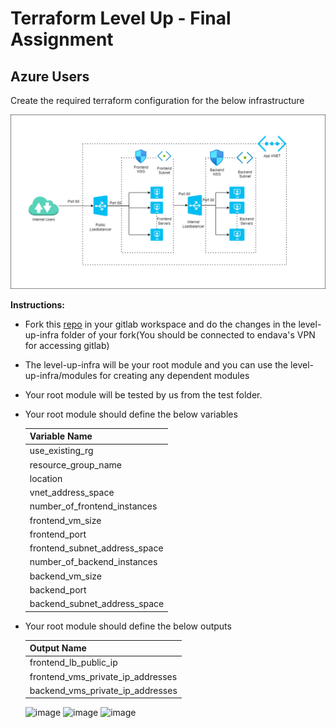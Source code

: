 # Terraform Level Up - Final Assignment

## Azure Users

Create the required terraform configuration for the below infrastructure

![Azure ifra](./azureinfra.png)


**Instructions:** 

* Fork this [repo](https://gitlab.endava.com/Sivakumar.Palanisamy/tf-level-up-assignment-azure) in your gitlab workspace and do the changes in the level-up-infra folder of your fork(You should be connected to endava's VPN for accessing gitlab)
* The level-up-infra will be your root module and you can use the level-up-infra/modules for creating any dependent modules
* Your root module will be tested by us from the test folder. 
* Your root module should define the below variables  

  | Variable Name                  |
  |--------------------------------|
  |  use_existing_rg               | 
  |  resource_group_name           |
  |  location                      |
  |  vnet_address_space            |
  |  number_of_frontend_instances  |
  |  frontend_vm_size              |
  |  frontend_port                 |
  |  frontend_subnet_address_space |
  |  number_of_backend_instances   |
  |  backend_vm_size               |
  |  backend_port                  |
  |  backend_subnet_address_space  |

* Your root module should define the below outputs  


  | Output Name                       |
  |-----------------------------------|
  |  frontend_lb_public_ip            | 
  |  frontend_vms_private_ip_addresses|
  |  backend_vms_private_ip_addresses |


  ![image](https://github.com/GiuliBentancor/terraform_final_assignment/assets/54630519/1d5b231d-6741-44c6-ba5f-f2a7219dd183)
  ![image](https://github.com/GiuliBentancor/terraform_final_assignment/assets/54630519/f27a046a-4589-4d50-8d50-7ea0073dea18)
  ![image](https://github.com/GiuliBentancor/terraform_final_assignment/assets/54630519/67615236-ab6f-48fd-9547-3ae2cb57ac84)




